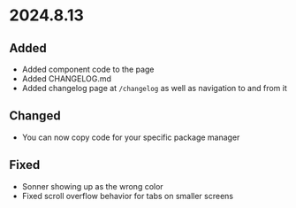 # 2024.8.13

## Added

- Added component code to the page
- Added CHANGELOG.md
- Added changelog page at `/changelog` as well as navigation to and from it

## Changed

- You can now copy code for your specific package manager

## Fixed

- Sonner showing up as the wrong color
- Fixed scroll overflow behavior for tabs on smaller screens
